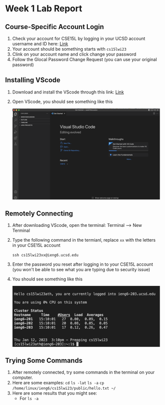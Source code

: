 # Week 1 Lab Report 
## Course-Specific Account Login
1. Check your account for CSE15L by logging in your UCSD account username and ID here: 
[Link](https://sdacs.ucsd.edu/~icc/index.php)
2. Your account should be something starts with `cs15lwi23`
3. Clink on your account name and click change your password
4. Follow the Glocal Password Change Request (you can use your original password) 
## Installing VScode
1. Download and install the VScode through this link: 
[Link](https://code.visualstudio.com/)
2. Open VScode, you should see something like this

    ![Image](vscode.png)
## Remotely Connecting
1. After downloading VScode, open the terminal: Terminal --> New Terminal
2. Type the following command in the termianl, replace `xx` with the letters in your CSE15L account

    `ssh cs15lwi23xx@ieng6.ucsd.edu`
3. Enter the password you reset after logging in to your CSE15L account (you won't be able to see what you are typing due to security issue) 
4. You should see something like this

    ![Image](login.png)
## Trying Some Commands 
1. After remotely connected, try some commands in the terminal on your computer. 
2. Here are some examples: `cd` `ls -lat` `ls -a` `cp /home/linux/ieng6/cs15lwi23/public/hello.txt ~/`
3. Here are some results that you might see:
    * For `ls -a`
    
        
